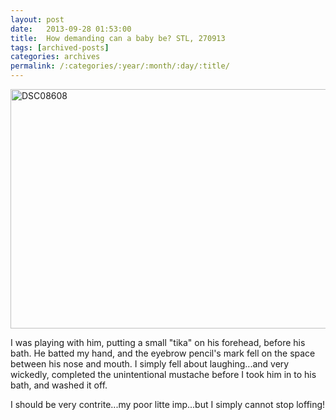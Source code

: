 ```yaml
---
layout: post
date:	2013-09-28 01:53:00
title:  How demanding can a baby be? STL, 270913
tags: [archived-posts]
categories: archives
permalink: /:categories/:year/:month/:day/:title/
---
```

<a href="http://www.flickr.com/photos/86494503@N00/9970829445/" title="DSC08608 by mohandep, on Flickr"><img src="http://farm8.staticflickr.com/7309/9970829445_3e7c410160_z.jpg" width="640" height="383" alt="DSC08608"></a>


I was playing with him, putting a small "tika" on his forehead, before his bath. He batted my hand, and the eyebrow pencil's mark fell on the space between his nose and mouth. I simply fell about laughing...and very wickedly, completed the unintentional mustache before I took him in to his bath,  and washed it off.

I should be very contrite...my poor litte imp...but I simply cannot stop loffing!
